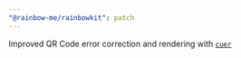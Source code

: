 ```yaml
---
"@rainbow-me/rainbowkit": patch
---
```


Improved QR Code error correction and rendering with [`cuer`](https://github.com/wevm/cuer)
